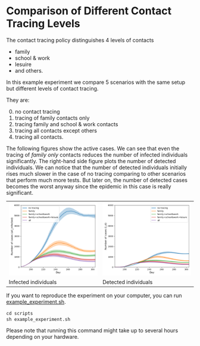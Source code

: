 # Comparison of Different Contact Tracing Levels

The contact tracing policy distinguishes 4 levels of contacts

- family
- school \& work
- lesuire
- and others.

In this example experiment we compare 5 scenarios with the same setup but different levels of contact tracing.

They are:

0. no contact tracing
1. tracing of family contacts only
2. tracing family and school \& work contacts
3. tracing all contacts except others
4. tracing all contacts.

The following figures show the active cases. We can see that even the tracing of *family only* contacts reduces the
number of infected individuals significantly. The right-hand side figure plots the number of detected individuals. We
can notice that the number of detected individuals initially rises much slower in the case of no tracing comparing to
other scenarios that perform much more tests. But later on, the number of detected cases becomes the worst anyway since
the epidemic in this case is really significant.

<table>
<tr>
  <td><img alt="experiment1_all_infected" src="fig/exp1_all_infected.png"/></td>
  <td><img alt="experiment1_I_d" src="fig/exp1_id.png"/></td>
  </tr>
  <tr> 
    <td> Infected individuals </td>
    <td> Detected individuals </td>
  </tr>
</table>  

If you want to reproduce the experiment on your computer, you can
run [example_experiment.sh](../scripts/example_experiment.sh).

```
cd scripts
sh example_experiment.sh 
```

Please note that running this command might take up to several hours depending on your hardware.

